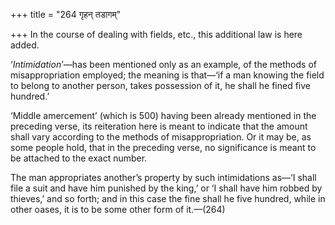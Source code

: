 +++
title = "264 गृहन् तडागम्"

+++
In the course of dealing with fields, etc., this additional law is here
added.

‘*Intimidation*’—has been mentioned only as an example, of the methods
of misappropriation employed; the meaning is that—‘if a man knowing the
field to belong to another person, takes possession of it, he shall he
fined five hundred.’

‘Middle amercement’ (which is 500) having been already mentioned in the
preceding verse, its reiteration here is meant to indicate that the
amount shall vary according to the methods of misappropriation. Or it
may be, as some people hold, that in the preceding verse, no
significance is meant to be attached to the exact number.

The man appropriates another’s property by such intimidations as—‘I
shall file a suit and have him punished by the king,’ or ‘I shall have
him robbed by thieves,’ and so forth; and in this case the fine shall he
five hundred, while in other oases, it is to be some other form of
it.—(264)


